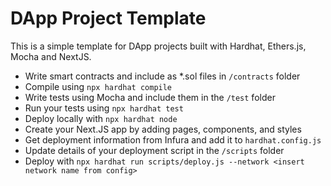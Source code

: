 # DApp Project Template

This is a simple template for DApp projects built with Hardhat, Ethers.js, Mocha and NextJS.

- Write smart contracts and include as *.sol files in `/contracts` folder
- Compile using `npx hardhat compile`
- Write tests using Mocha and include them in the `/test` folder
- Run your tests using `npx hardhat test`
- Deploy locally with `npx hardhat node`
- Create your Next.JS app by adding pages, components, and styles
- Get deployment information from Infura and add it to `hardhat.config.js`
- Update details of your deployment script in the `/scripts` folder
- Deploy with `npx hardhat run scripts/deploy.js --network <insert network name from config>`